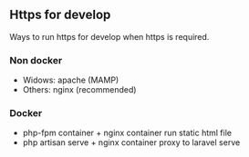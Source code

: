 ## Https for develop

Ways to run https for develop when https is required.

### Non docker

* Widows: apache (MAMP)
* Others: nginx (recommended)

### Docker

* php-fpm container + nginx container run static html file
* php artisan serve + nginx container proxy to laravel serve 